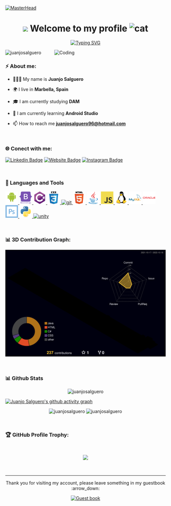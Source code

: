 [![MasterHead](https://i.imgur.com/b6tk4qd.jpg)](https://juanjosalguero.io)

<h1 align="center"><img src="https://media.giphy.com/media/hvRJCLFzcasrR4ia7z/giphy.gif" width="28"> Welcome to my profile <img alt="cat" width="35" src="https://www.nicepng.com/png/full/52-520535_free-files-github-github-icon-png-white.png"></h1>

<p align="center">
<a href="https://git.io/typing-svg"><img src="https://readme-typing-svg.demolab.com?font=Fira+Code&pause=1000&color=F7EB2C&center=true&vCenter=true&width=435&lines=%F0%9F%92%BB+Software+developer" alt="Typing SVG" /></a>
</p>

<img align="right" alt="Coding" width="350" src="https://i.giphy.com/media/WFZvB7VIXBgiz3oDXE/giphy.webp">

<p align="left"> <img src="https://komarev.com/ghpvc/?username=juanjosalguero&label=Profile%20views&color=0e75b6&style=flat" alt="juanjosalguero" /> </p>

### ⚡ About me:

- 👨🏻‍💻 My name is **Juanjo Salguero**

- 🌍 I live in **Marbella, Spain**

- 🎓 I am currently studying **DAM**

- 🌱 I am currently learning **Android Studio**

- 📫 How to reach me **juanjosalguero96@hotmail.com**

<br>

### 🌐 Conect with me:

[![Linkedin Badge](https://img.shields.io/badge/-LinkedIn-0e76a8?style=flat-square&logo=Linkedin&logoColor=white)](https://www.linkedin.com/in/juanjosalgueroacevedo/)
[![Website Badge](https://img.shields.io/badge/Website-3b5998?style=flat-square&logo=google-chrome&logoColor=white)](https://juanjosalguero.github.io/)
[![Instagram Badge](https://img.shields.io/badge/-Instagram-e4405f?style=flat-square&logo=Instagram&logoColor=white)](https://instagram.com/juanjosalguero_)

<br>

### 🔧 Languages and Tools
<p align="left"> <a href="https://developer.android.com" target="_blank" rel="noreferrer"> <img src="https://raw.githubusercontent.com/devicons/devicon/master/icons/android/android-original-wordmark.svg" alt="android" width="40" height="40"/> </a> <a href="https://getbootstrap.com" target="_blank" rel="noreferrer"> <img src="https://raw.githubusercontent.com/devicons/devicon/master/icons/bootstrap/bootstrap-plain-wordmark.svg" alt="bootstrap" width="40" height="40"/> </a> <a href="https://www.w3schools.com/cs/" target="_blank" rel="noreferrer"> <img src="https://raw.githubusercontent.com/devicons/devicon/master/icons/csharp/csharp-original.svg" alt="csharp" width="40" height="40"/> </a> <a href="https://www.w3schools.com/css/" target="_blank" rel="noreferrer"> <img src="https://raw.githubusercontent.com/devicons/devicon/master/icons/css3/css3-original-wordmark.svg" alt="css3" width="40" height="40"/> </a> <a href="https://git-scm.com/" target="_blank" rel="noreferrer"> <img src="https://www.vectorlogo.zone/logos/git-scm/git-scm-icon.svg" alt="git" width="40" height="40"/> </a> <a href="https://www.w3.org/html/" target="_blank" rel="noreferrer"> <img src="https://raw.githubusercontent.com/devicons/devicon/master/icons/html5/html5-original-wordmark.svg" alt="html5" width="40" height="40"/> </a> <a href="https://www.java.com" target="_blank" rel="noreferrer"> <img src="https://raw.githubusercontent.com/devicons/devicon/master/icons/java/java-original.svg" alt="java" width="40" height="40"/> </a> <a href="https://developer.mozilla.org/en-US/docs/Web/JavaScript" target="_blank" rel="noreferrer"> <img src="https://raw.githubusercontent.com/devicons/devicon/master/icons/javascript/javascript-original.svg" alt="javascript" width="40" height="40"/> </a> <a href="https://www.linux.org/" target="_blank" rel="noreferrer"> <img src="https://raw.githubusercontent.com/devicons/devicon/master/icons/linux/linux-original.svg" alt="linux" width="40" height="40"/> </a> <a href="https://www.mysql.com/" target="_blank" rel="noreferrer"> <img src="https://raw.githubusercontent.com/devicons/devicon/master/icons/mysql/mysql-original-wordmark.svg" alt="mysql" width="40" height="40"/> </a> <a href="https://www.oracle.com/" target="_blank" rel="noreferrer"> <img src="https://raw.githubusercontent.com/devicons/devicon/master/icons/oracle/oracle-original.svg" alt="oracle" width="40" height="40"/> </a> <a href="https://www.photoshop.com/en" target="_blank" rel="noreferrer"> <img src="https://raw.githubusercontent.com/devicons/devicon/master/icons/photoshop/photoshop-line.svg" alt="photoshop" width="40" height="40"/> </a> <a href="https://www.python.org" target="_blank" rel="noreferrer"> <img src="https://raw.githubusercontent.com/devicons/devicon/master/icons/python/python-original.svg" alt="python" width="40" height="40"/> </a> <a href="https://unity.com/" target="_blank" rel="noreferrer"> <img src="https://www.vectorlogo.zone/logos/unity3d/unity3d-icon.svg" alt="unity" width="40" height="40"/> </a></p>
<br>

### 📊 3D Contribution Graph:

![](./profile-3d-contrib/profile-night-rainbow.svg)

<br>

### 📊 Github Stats

<p align="center"><img src="https://github-readme-streak-stats.herokuapp.com/?user=juanjosalguero&theme=blue-green" alt="juanjosalguero"/></p>

[![Juanjo Salguero's github activity graph](https://activity-graph.herokuapp.com/graph?username=JuanjoSalguero&theme=gotham)](https://github.com/juanjosalguero/github-readme-activity-graph)

<p align="center">
<img src="https://github-readme-stats.vercel.app/api/top-langs/?username=juanjosalguero&theme=blue-green&langs_count=10" alt="juanjosalguero"/>
<img src="https://github-stats-alpha.vercel.app/api?username=JuanjoSalguero&cc=0E0D0D&tc=F4DD3A&ic=3AF461&bc=FAF6F6" alt="juanjosalguero"/>
</p>

<br>

### 🏆 GitHub Profile Trophy:

<br>

<p align="center">
<img width=800 src="https://github-profile-trophy.vercel.app/?username=JuanjoSalguero&margin-w=10&row=1&theme=darkhub&no-bg=true"/>
</p>
<br>

---
<div align="center">
<p>Thank you for visiting my account, please leave something in my guestbook :arrow_down: </p>
 <a href="https://github.com/JuanjoSalguero/JuanjoSalguero/issues/2"><img width="100" src="https://www.nerocaffeband.com/images/guestbook.gif" alt="Guest book"></a>
</div>
